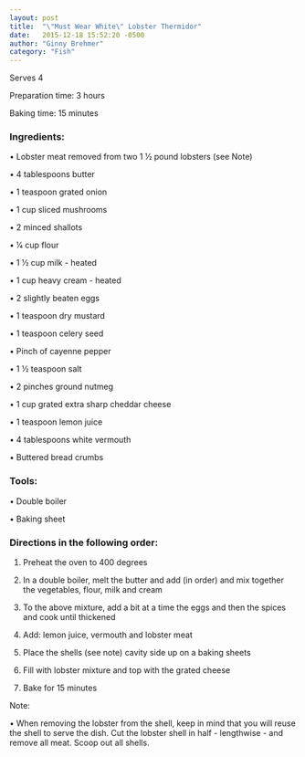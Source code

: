 ```yaml
---
layout: post
title:  "\"Must Wear White\" Lobster Thermidor"
date:   2015-12-18 15:52:20 -0500
author: "Ginny Brehmer"
category: "Fish"
---
```

Serves 4

Preparation time: 3 hours

Baking time: 15 minutes

### Ingredients:

• Lobster meat removed from two 1 1⁄2 pound lobsters (see Note)

• 4 tablespoons butter

• 1 teaspoon grated onion

• 1 cup sliced mushrooms

• 2 minced shallots

• 1⁄4 cup flour

• 1 1⁄2 cup milk - heated

• 1 cup heavy cream - heated

• 2 slightly beaten eggs

• 1 teaspoon dry mustard 

• 1 teaspoon celery seed

• Pinch of cayenne pepper 

• 1 1⁄2 teaspoon salt

• 2 pinches ground nutmeg

• 1 cup grated extra sharp cheddar cheese

• 1 teaspoon lemon juice

• 4 tablespoons white vermouth 

• Buttered bread crumbs

### Tools:

• Double boiler

• Baking sheet

### Directions in the following order:

1. Preheat the oven to 400 degrees

2. In a double boiler, melt the butter and add (in order) and mix together the vegetables, flour, milk and cream

3. To the above mixture, add a bit at a time the eggs and then the spices and cook until thickened

4. Add: lemon juice, vermouth and lobster meat

5. Place the shells (see note) cavity side up on a baking sheets

6. Fill with lobster mixture and top with the grated cheese

7. Bake for 15 minutes

Note:

• When removing the lobster from the shell, keep in mind that you will reuse the shell to serve the dish. Cut the lobster shell in half - lengthwise - and remove all meat. Scoop out all shells.